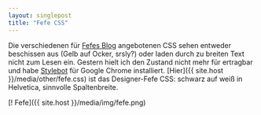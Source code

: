 ```yaml
---
layout: singlepost
title: "Fefe CSS"
---
```


Die verschiedenen für [Fefes Blog](http://blog.fefe.de) angebotenen CSS sehen entweder beschissen aus (Gelb auf Ocker, srsly?) oder laden durch zu breiten Text nicht zum Lesen ein. Gestern hielt ich den Zustand nicht mehr für ertragbar und habe [Stylebot](https://chrome.google.com/webstore/detail/oiaejidbmkiecgbjeifoejpgmdaleoha) für Google Chrome installiert. [Hier]({{ site.host }}/media/other/fefe.css) ist das Designer-Fefe CSS: schwarz auf weiß in Helvetica, sinnvolle Spaltenbreite.

[! Fefe]({{ site.host }}/media/img/fefe.png)